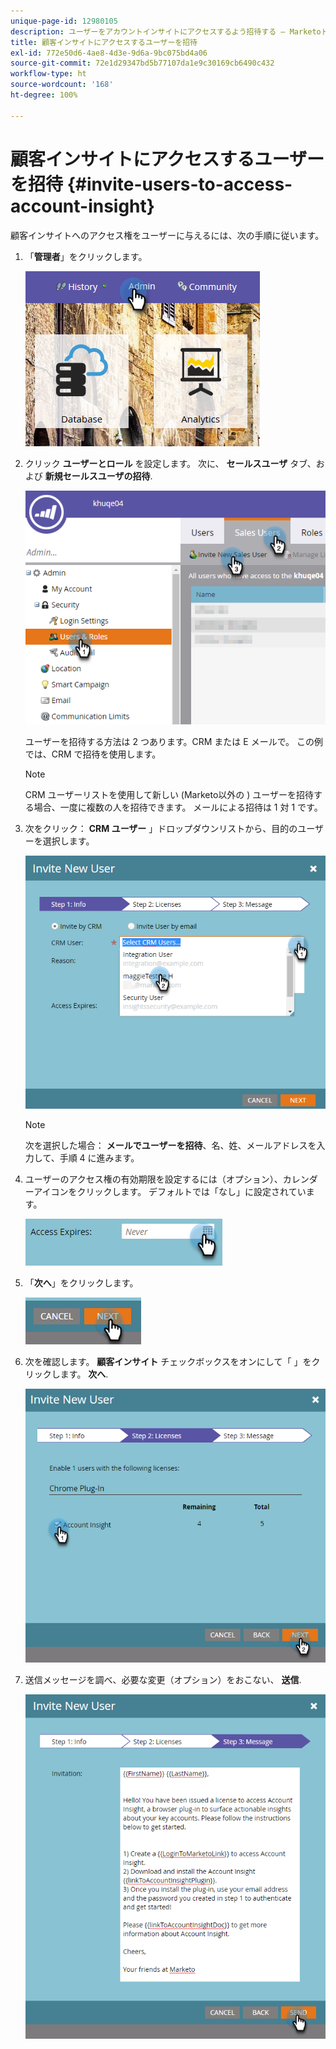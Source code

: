 ```yaml
---
unique-page-id: 12980105
description: ユーザーをアカウントインサイトにアクセスするよう招待する — Marketoドキュメント — 製品ドキュメント
title: 顧客インサイトにアクセスするユーザーを招待
exl-id: 772e50d6-4ae8-4d3e-9d6a-9bc075bd4a06
source-git-commit: 72e1d29347bd5b77107da1e9c30169cb6490c432
workflow-type: ht
source-wordcount: '168'
ht-degree: 100%

---
```


# 顧客インサイトにアクセスするユーザーを招待 {#invite-users-to-access-account-insight}

顧客インサイトへのアクセス権をユーザーに与えるには、次の手順に従います。

1. 「**管理者**」をクリックします。

   ![](assets/admin-1.png)

1. クリック **ユーザーとロール** を設定します。 次に、 **セールスユーザ** タブ、および **新規セールスユーザの招待**.

   ![](assets/two-6.png)

   ユーザーを招待する方法は 2 つあります。CRM または E メールで。 この例では、CRM で招待を使用します。

   >[!NOTE]
   >
   >CRM ユーザーリストを使用して新しい (Marketo以外の ) ユーザーを招待する場合、一度に複数の人を招待できます。 メールによる招待は 1 対 1 です。

1. 次をクリック： **CRM ユーザー** 」ドロップダウンリストから、目的のユーザーを選択します。

   ![](assets/three-5.png)

   >[!NOTE]
   >
   >次を選択した場合： **メールでユーザーを招待**、名、姓、メールアドレスを入力して、手順 4 に進みます。

1. ユーザーのアクセス権の有効期限を設定するには（オプション）、カレンダーアイコンをクリックします。 デフォルトでは「なし」に設定されています。

   ![](assets/four-5.png)

1. 「**次へ**」をクリックします。

   ![](assets/five-5.png)

1. 次を確認します。 **顧客インサイト** チェックボックスをオンにして「 」をクリックします。 **次へ**.

   ![](assets/six-3.png)

1. 送信メッセージを調べ、必要な変更（オプション）をおこない、 **送信**.

   ![](assets/seven-2.png)
